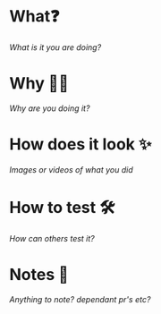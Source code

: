 # What❓

_What is it you are doing?_

# Why 🤷‍♂️

_Why are you doing it?_

# How does it look ✨

_Images or videos of what you did_

# How to test 🛠

_How can others test it?_

# Notes 📝

_Anything to note? dependant pr's etc?_
